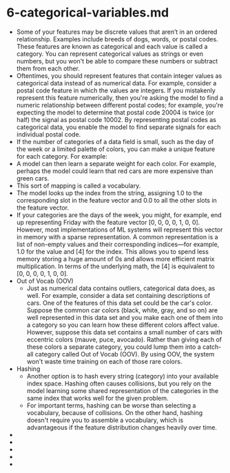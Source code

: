 # 6-categorical-variables.md

- Some of your features may be discrete values that aren’t in an ordered relationship. Examples include breeds of dogs, words, or postal codes. These features are known as categorical and each value is called a category. You can represent categorical values as strings or even numbers, but you won't be able to compare these numbers or subtract them from each other.
- Oftentimes, you should represent features that contain integer values as categorical data instead of as numerical data. For example, consider a postal code feature in which the values are integers. If you mistakenly represent this feature numerically, then you're asking the model to find a numeric relationship between different postal codes; for example, you're expecting the model to determine that postal code 20004 is twice (or half) the signal as postal code 10002. By representing postal codes as categorical data, you enable the model to find separate signals for each individual postal code.
- If the number of categories of a data field is small, such as the day of the week or a limited palette of colors, you can make a unique feature for each category. For example:
- A model can then learn a separate weight for each color. For example, perhaps the model could learn that red cars are more expensive than green cars.
- This sort of mapping is called a vocabulary.
- The model looks up the index from the string, assigning 1.0 to the corresponding slot in the feature vector and 0.0 to all the other slots in the feature vector.
- If your categories are the days of the week, you might, for example, end up representing Friday with the feature vector [0, 0, 0, 0, 1, 0, 0]. However, most implementations of ML systems will represent this vector in memory with a sparse representation. A common representation is a list of non-empty values and their corresponding indices—for example, 1.0 for the value and [4] for the index. This allows you to spend less memory storing a huge amount of 0s and allows more efficient matrix multiplication. In terms of the underlying math, the [4] is equivalent to [0, 0, 0, 0, 1, 0, 0].
- Out of Vocab (OOV)
    - Just as numerical data contains outliers, categorical data does, as well. For example, consider a data set containing descriptions of cars. One of the features of this data set could be the car's color. Suppose the common car colors (black, white, gray, and so on) are well represented in this data set and you make each one of them into a category so you can learn how these different colors affect value. However, suppose this data set contains a small number of cars with eccentric colors (mauve, puce, avocado). Rather than giving each of these colors a separate category, you could lump them into a catch-all category called Out of Vocab (OOV). By using OOV, the system won't waste time training on each of those rare colors.
- Hashing
    - Another option is to hash every string (category) into your available index space. Hashing often causes collisions, but you rely on the model learning some shared representation of the categories in the same index that works well for the given problem.
    - For important terms, hashing can be worse than selecting a vocabulary, because of collisions. On the other hand, hashing doesn't require you to assemble a vocabulary, which is advantageous if the feature distribution changes heavily over time.
- 
- 
- 
- 
- 